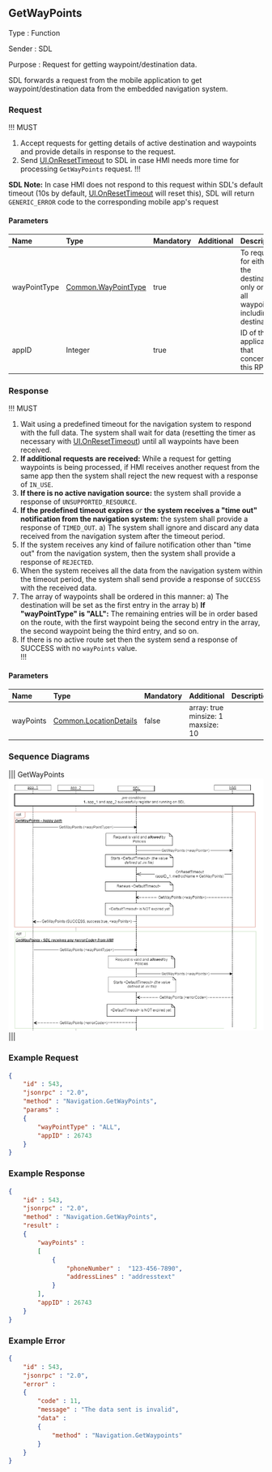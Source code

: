 ## GetWayPoints

Type
: Function

Sender
: SDL

Purpose
: Request for getting waypoint/destination data.

SDL forwards a request from the mobile application to get waypoint/destination data from the embedded navigation system.

### Request

!!! MUST
1. Accept requests for getting details of active destination and waypoints and provide details in response to the request.
2. Send [UI.OnResetTimeout](../../ui/onresettimeout) to SDL in case HMI needs more time for processing `GetWayPoints` request.
!!!

**SDL Note:** In case HMI does not respond to this request within SDL's default timeout (10s by default, [UI.OnResetTimeout](../../ui/onresettimeout) will reset this), SDL will return `GENERIC_ERROR` code to the corresponding mobile app's request


#### Parameters

|Name|Type|Mandatory|Additional|Description|
|:---|:---|:--------|:---------|:----------|
|wayPointType|[Common.WayPointType](../../common/enums/#waypointtype)|true||To request for either the destination only or for all waypoints including destination|
|appID|Integer|true||ID of the application that concerns this RPC|

### Response

!!! MUST   
1. Wait using a predefined timeout for the navigation system to respond with the full data. The system shall wait for data (resetting the timer as necessary with [UI.OnResetTimeout](../../ui/onresettimeout)) until all waypoints have been received.
2. **If additional requests are received:** While a request for getting waypoints is being processed, if HMI receives another request from the same app then the system shall reject the new request with a response of `IN_USE`.   
3. **If there is no active navigation source:** the system shall provide a response of `UNSUPPORTED_RESOURCE`.   
4. **If the predefined timeout expires** _or_ **the system receives a "time out" notification from the navigation system:** the system shall provide a response of `TIMED_OUT`.
    a) The system shall ignore and discard any data received from the navigation system after the timeout period.
5. If the system receives any kind of failure notification other than "time out" from the navigation system, then the system shall provide a response of `REJECTED`.
6. When the system receives all the data from the navigation system within the timeout period, the system shall send provide a response of `SUCCESS` with the received data.
7. The array of waypoints shall be ordered in this manner:
   a) The destination will be set as the first entry in the array
   b) **If "wayPointType" is "ALL":** The remaining entries will be in order based on the route, with the first waypoint being the second entry in the array, the second waypoint being the third entry, and so on.   
8. If there is no active route set then the system send a response of SUCCESS with no `wayPoints` value.   
!!!

#### Parameters

|Name|Type|Mandatory|Additional|Description|
|:---|:---|:--------|:---------|:----------|
|wayPoints|[Common.LocationDetails](../../common/structs/#locationdetails)|false|array: true<br>minsize: 1<br>maxsize: 10||


### Sequence Diagrams
|||
GetWayPoints
![GetWayPoints](./assets/GetWayPoints.png)
|||

### Example Request

```json
{
	"id" : 543,
	"jsonrpc" : "2.0",
	"method" : "Navigation.GetWayPoints",
	"params" : 
	{
		"wayPointType" : "ALL",
		"appID" : 26743
	}
}
```

### Example Response

```json
{
	"id" : 543,
	"jsonrpc" : "2.0",
	"method" : "Navigation.GetWayPoints",
	"result" :
	{
		"wayPoints" :
		[
			{
				"phoneNumber" :  "123-456-7890",
				"addressLines" : "addresstext"
			}
		],
		"appID" : 26743
	}
}
```

### Example Error

```json
{
	"id" : 543,
	"jsonrpc" : "2.0",
	"error" :
	{
		"code" : 11,
		"message" : "The data sent is invalid",
		"data" :
		{
			"method" : "Navigation.GetWaypoints"
		}
	}
}
```
